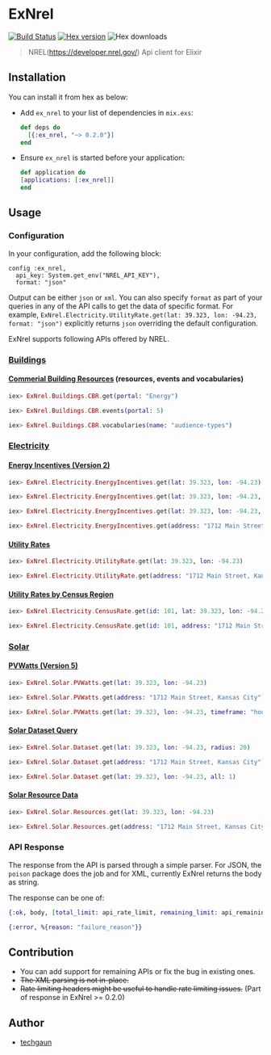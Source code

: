 # ExNrel

[![Build Status](https://semaphoreci.com/api/v1/samaracharya/ex_nrel/branches/master/badge.svg)](https://semaphoreci.com/samaracharya/ex_nrel) [![Hex version](https://img.shields.io/hexpm/v/ex_nrel.svg "Hex version")](https://hex.pm/packages/ex_nrel) ![Hex downloads](https://img.shields.io/hexpm/dt/ex_nrel.svg "Hex downloads")

> NREL(https://developer.nrel.gov/) Api client for Elixir

## Installation

You can install it from hex as below:

- Add `ex_nrel` to your list of dependencies in `mix.exs`:

  ```elixir
  def deps do
    [{:ex_nrel, "~> 0.2.0"}]
  end
  ```

- Ensure `ex_nrel` is started before your application:

  ```elixir
  def application do
  [applications: [:ex_nrel]]
  end
  ```

## Usage

### Configuration

In your configuration, add the following block:

```
config :ex_nrel,
  api_key: System.get_env("NREL_API_KEY"),
  format: "json"
```

Output can be either `json` or `xml`. You can also specify `format` as part of your queries in any of the API calls to get the data of specific format. For example, `ExNrel.Electricity.UtilityRate.get(lat: 39.323, lon: -94.23, format: "json")` explicitly returns `json` overriding the default configuration.

ExNrel supports following APIs offered by NREL.

### [Buildings](http://developer.nrel.gov/docs/buildings/)

#### [Commerial Building Resources](http://developer.nrel.gov/docs/buildings/commercial-building-resource-database-v1/) (resources, events and vocabularies)

```elixir
iex> ExNrel.Buildings.CBR.get(portal: "Energy")

iex> ExNrel.Buildings.CBR.events(portal: 5)

iex> ExNrel.Buildings.CBR.vocabularies(name: "audience-types")
```

### [Electricity](http://developer.nrel.gov/docs/electricity/)

#### [Energy Incentives (Version 2)](http://developer.nrel.gov/docs/electricity/energy-incentives-v2/)

```elixir
iex> ExNrel.Electricity.EnergyIncentives.get(lat: 39.323, lon: -94.23)

iex> ExNrel.Electricity.EnergyIncentives.get(lat: 39.323, lon: -94.23, category: "hvac")

iex> ExNrel.Electricity.EnergyIncentives.get(lat: 39.323, lon: -94.23, category: "hvac", technology: "air_conditioners")

iex> ExNrel.Electricity.EnergyIncentives.get(address: "1712 Main Street, Kansas City")
```

#### [Utility Rates](http://developer.nrel.gov/docs/electricity/utility-rates-v3/)

```elixir
iex> ExNrel.Electricity.UtilityRate.get(lat: 39.323, lon: -94.23)

iex> ExNrel.Electricity.UtilityRate.get(address: "1712 Main Street, Kansas City")
```

#### [Utility Rates by Census Region](http://developer.nrel.gov/docs/electricity/census-rate-v3/)

```elixir
iex> ExNrel.Electricity.CensusRate.get(id: 101, lat: 39.323, lon: -94.23)

iex> ExNrel.Electricity.CensusRate.get(id: 101, address: "1712 Main Street, Kansas City")
```

### [Solar](http://developer.nrel.gov/docs/solar/)

#### [PVWatts (Version 5)](https://developer.nrel.gov/docs/solar/pvwatts-v5/)

```elixir
iex> ExNrel.Solar.PVWatts.get(lat: 39.323, lon: -94.23)

iex> ExNrel.Solar.PVWatts.get(address: "1712 Main Street, Kansas City")

iex> ExNrel.Solar.PVWatts.get(lat: 39.323, lon: -94.23, timeframe: "hourly")
```

#### [Solar Dataset Query](http://developer.nrel.gov/docs/solar/data-query-v1/)

```elixir
iex> ExNrel.Solar.Dataset.get(lat: 39.323, lon: -94.23, radius: 20)

iex> ExNrel.Solar.Dataset.get(address: "1712 Main Street, Kansas City")

iex> ExNrel.Solar.Dataset.get(lat: 39.323, lon: -94.23, all: 1)
```

#### [Solar Resource Data](http://developer.nrel.gov/docs/solar/solar-resource-v1/)

```elixir
iex> ExNrel.Solar.Resources.get(lat: 39.323, lon: -94.23)

iex> ExNrel.Solar.Resources.get(address: "1712 Main Street, Kansas City")
```

### API Response

The response from the API is parsed through a simple parser. For JSON, the `poison` package does the job and for XML, currently ExNrel returns the body as string.

The response can be one of:

```elixir
{:ok, body, [total_limit: api_rate_limit, remaining_limit: api_remaining_limit]}

{:error, %{reason: "failure_reason"}}
```

## Contribution

- You can add support for remaining APIs or fix the bug in existing ones.
- ~~The XML parsing is not in-place.~~
- ~~Rate limiting headers might be useful to handle rate limiting issues.~~ (Part of response in ExNrel >= 0.2.0)

## Author

- [techgaun](https://github.com/techgaun)
